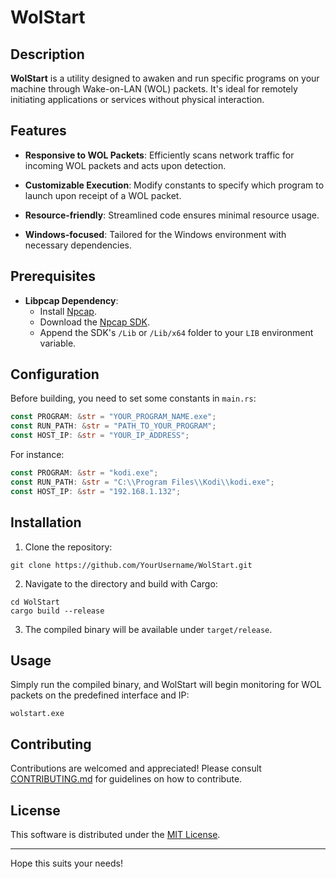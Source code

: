 # WolStart

## Description

**WolStart** is a utility designed to awaken and run specific programs on your machine through Wake-on-LAN (WOL) packets. It's ideal for remotely initiating applications or services without physical interaction.

## Features

- **Responsive to WOL Packets**: Efficiently scans network traffic for incoming WOL packets and acts upon detection.

- **Customizable Execution**: Modify constants to specify which program to launch upon receipt of a WOL packet.

- **Resource-friendly**: Streamlined code ensures minimal resource usage.

- **Windows-focused**: Tailored for the Windows environment with necessary dependencies.

## Prerequisites

- **Libpcap Dependency**: 
  - Install [Npcap](https://nmap.org/npcap/).
  - Download the [Npcap SDK](https://nmap.org/npcap/#download).
  - Append the SDK's `/Lib` or `/Lib/x64` folder to your `LIB` environment variable.

## Configuration

Before building, you need to set some constants in `main.rs`:

```rust
const PROGRAM: &str = "YOUR_PROGRAM_NAME.exe"; 
const RUN_PATH: &str = "PATH_TO_YOUR_PROGRAM"; 
const HOST_IP: &str = "YOUR_IP_ADDRESS";
```

For instance:
```rust
const PROGRAM: &str = "kodi.exe";
const RUN_PATH: &str = "C:\\Program Files\\Kodi\\kodi.exe";
const HOST_IP: &str = "192.168.1.132";
```

## Installation

1. Clone the repository:
```
git clone https://github.com/YourUsername/WolStart.git
```

2. Navigate to the directory and build with Cargo:
```
cd WolStart
cargo build --release
```

3. The compiled binary will be available under `target/release`.

## Usage

Simply run the compiled binary, and WolStart will begin monitoring for WOL packets on the predefined interface and IP:

```
wolstart.exe
```

## Contributing

Contributions are welcomed and appreciated! Please consult [CONTRIBUTING.md](link_to_contributing_file) for guidelines on how to contribute.

## License

This software is distributed under the [MIT License](LICENSE.md).

---

Hope this suits your needs!